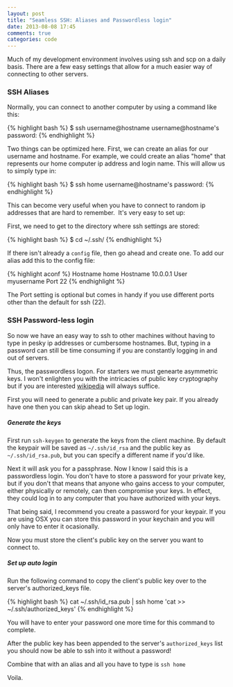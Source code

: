```yaml
---
layout: post
title: "Seamless SSH: Aliases and Passwordless login"
date: 2013-08-08 17:45
comments: true
categories: code
---
```



Much of my development environment involves using ssh and scp on a daily basis.
There are a few easy settings that allow for a much easier way of connecting to
other servers.

### SSH Aliases
Normally, you can connect to another computer by using a command like this:

{% highlight bash %}
$ ssh username@hostname
username@hostname's password:
{% endhighlight %}

Two things can be optimized here. First, we can create an alias for our username
and hostname. For example, we could create an alias "home" that represents our 
home computer ip address and login name. This will allow us to simply type in:

{% highlight bash %}
$ ssh home
username@hostname's password:
{% endhighlight %}

This can become very useful when you have to connect to random ip addresses that
are hard to remember.  It's very easy to set up:

First, we need to get to the directory where ssh settings are stored:

{% highlight bash %}
$ cd ~/.ssh/
{% endhighlight %}

If there isn't already a ```config``` file, then go ahead and create one. To add
our alias add this to the config file:

{% highlight aconf %}
Hostname home
    Hostname 10.0.0.1
    User myusername
    Port 22
{% endhighlight %}

The Port setting is optional but comes in handy if you use different ports other
than the default for ssh (22).

### SSH Password-less login

So now we have an easy way to ssh to other machines without having to type in 
pesky ip addresses or cumbersome hostnames. But, typing in a password can still 
be time consuming if you are constantly logging in and out of servers.

Thus, the passwordless logon.  For starters we must genearte asymmetric keys. I
won't enlighten you with the intricacies of public key cryptography but if you
are interested [wikipedia](https://en.wikipedia.org/wiki/Public-key_cryptography)
will always suffice.

First you will need to generate a public and private key pair.  If you already
have one then you can skip ahead to Set up login.

##### Generate the keys

First run ```ssh-keygen``` to generate the keys from the client machine. By 
default the keypair will be saved as ``~/.ssh/id_rsa`` and the public key as 
``~/.ssh/id_rsa.pub``, but you can specify a different name if you'd like.

Next it will ask you for a passphrase.  Now I know I said this is a passwordless
login.  You don't have to store a password for your private key, but if you
don't that means that anyone who gains access to your computer, either
physically or remotely, can then compromise your keys.  In effect, they could log
in to any computer that you have authorized with your keys. 

That being said, I recommend you create a password for your keypair. If you are
using OSX you can store this password in your keychain and you will only have to
enter it ocasionally.

Now you must store the client's public key on the server you want to connect to.

##### Set up auto login

Run the following command to copy the client's public key over to the server's
authorized_keys file.

{% highlight bash %}
cat ~/.ssh/id_rsa.pub | ssh home 'cat >> ~/.ssh/authorized_keys'
{% endhighlight %}

You will have to enter your password one more time for this command to complete.

After the public key has been appended to the server's ``authorized_keys`` list you
should now be able to ssh into it without a password!

Combine that with an alias and all you have to type is ``` ssh home ```

Voila.

